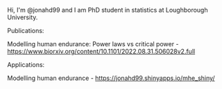 Hi, I'm @jonahd99 and I am PhD student in statistics at Loughborough University. 

Publications:

  Modelling human endurance: Power laws vs critical power - https://www.biorxiv.org/content/10.1101/2022.08.31.506028v2.full

Applications:

  Modelling human endurance -  https://jonahd99.shinyapps.io/mhe_shiny/







